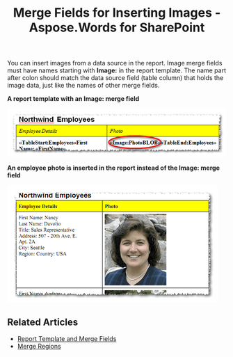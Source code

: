 ﻿---
title: Merge Fields for Inserting Images - Aspose.Words for SharePoint
articleTitle: Merge Fields for Inserting Images
linktitle: Merge Fields for Inserting Images
description: "Inserting Images from a data source feature details of the Aspose.Words for SharePoint."
type: docs
weight: 50
url: /sharepoint/merge-fields-for-inserting-images/
---

You can insert images from a data source in the report. Image merge fields must have names starting with **Image:** in the report template. The name part after colon should match the data source field (table column) that holds the image data, just like the names of other merge fields.

**A report template with an Image: merge field** 


![todo:image_alt_text](merge-fields-for-inserting-images-1.png)



**An employee photo is inserted in the report instead of the Image: merge field** 


![todo:image_alt_text](merge-fields-for-inserting-images-2.png)


## Related Articles

- [Report Template and Merge Fields](/words/sharepoint/report-template-and-merge-fields/)
- [Merge Regions](/words/sharepoint/merge-regions/)
